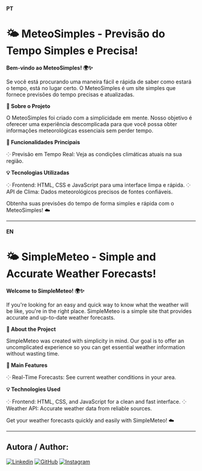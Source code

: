 
#### PT

# 🌤️ MeteoSimples - Previsão do Tempo Simples e Precisa!
**Bem-vindo ao MeteoSimples! 🌍✨**

Se você está procurando uma maneira fácil e rápida de saber como estará o tempo, está no lugar certo. O MeteoSimples é um site simples que fornece previsões do tempo precisas e atualizadas.

**🚀 Sobre o Projeto**

O MeteoSimples foi criado com a simplicidade em mente. Nosso objetivo é oferecer uma experiência descomplicada para que você possa obter informações meteorológicas essenciais sem perder tempo.

**🌟 Funcionalidades Principais**

⁘ Previsão em Tempo Real: Veja as condições climáticas atuais na sua região.

**💡 Tecnologias Utilizadas**

⁘ Frontend: HTML, CSS e JavaScript para uma interface limpa e rápida.
⁘ API de Clima: Dados meteorológicos precisos de fontes confiáveis.

Obtenha suas previsões do tempo de forma simples e rápida com o MeteoSimples! ☁️

----------------------------------------------------------------------------------------------------------------------

#### EN

# 🌤️ SimpleMeteo - Simple and Accurate Weather Forecasts!
**Welcome to SimpleMeteo! 🌍✨**

If you're looking for an easy and quick way to know what the weather will be like, you're in the right place. SimpleMeteo is a simple site that provides accurate and up-to-date weather forecasts.

**🚀 About the Project**

SimpleMeteo was created with simplicity in mind. Our goal is to offer an uncomplicated experience so you can get essential weather information without wasting time.

**🌟 Main Features**

⁘ Real-Time Forecasts: See current weather conditions in your area.

**💡 Technologies Used**

⁘ Frontend: HTML, CSS, and JavaScript for a clean and fast interface.
⁘ Weather API: Accurate weather data from reliable sources.

Get your weather forecasts quickly and easily with SimpleMeteo! ☁️


-----------------------------------------------------------------------------------------------------------

## Autora / Author:
[![Linkedin](https://img.shields.io/badge/-LinkedIn-blue?style=flat&logo=Linkedin&logoColor=white)](https://www.linkedin.com/in/maria-eduarda-a-58238b1a1?) [![GitHub](https://img.shields.io/badge/-GitHub-181717?style=flat&logo=github)](https://github.com/Dudahh18) [![Instagram](https://img.shields.io/badge/-Instagram-E4405F?style=flat&logo=instagram&logoColor=white)](https://www.instagram.com/_dudahh.18?igsh=MXZpdHhnamNmbjMx)

